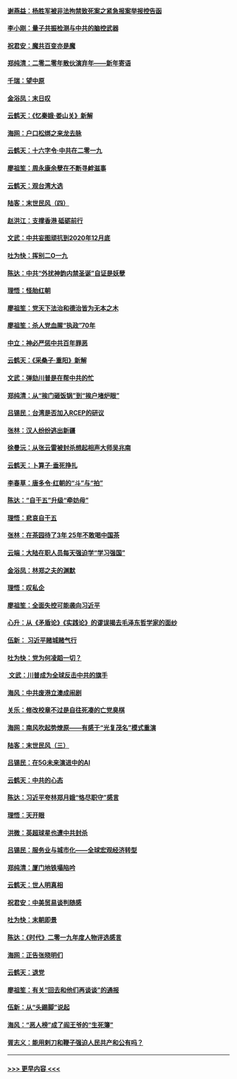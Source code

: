#### [谢燕益：杨胜军被非法拘禁致死案之紧急报案举报控告函](../pages/nsc993/n11756134.md?t=01010911) 
#### [李小刚：量子共振检测与中共的脑控武器](../pages/nsc993/n11754518.md?t=01010911) 
#### [祝君安：魔共百变亦是魔](../pages/nsc993/n11754469.md?t=01010911) 
#### [郑纯清：二零二零年散伙演弃年——新年寄语](../pages/nsc993/n11754195.md?t=01010911) 
#### [千瑞：望中原](../pages/nsc993/n11754159.md?t=01010911) 
#### [金浴凤：末日叹](../pages/nsc993/n11752359.md?t=01010911) 
#### [云鹤天：《忆秦娥‧娄山关》新解](../pages/nsc993/n11752348.md?t=01010911) 
#### [海网：户口松绑之来龙去脉](../pages/nsc993/n11752328.md?t=01010911) 
#### [云鹤天：十六字令‧中共在二零一九](../pages/nsc993/n11752305.md?t=01010911) 
#### [廖祖笙：周永康余孽在不断寻衅滋事](../pages/nsc993/n11751013.md?t=01010911) 
#### [云鹤天：观台湾大选](../pages/nsc993/n11751007.md?t=01010911) 
#### [陆客：末世民风（四）](../pages/nsc993/n11749203.md?t=01010911) 
#### [赵洪江：支撑香港 砥砺前行](../pages/nsc993/n11748482.md?t=01010911) 
#### [文武：中共妄图顽抗到2020年12月底](../pages/nsc993/n11748446.md?t=01010911) 
#### [吐为快：挥别二O一九](../pages/nsc993/n11748411.md?t=01010911) 
#### [陈达：中共“外扰神韵内禁圣诞”自证是妖孽](../pages/nsc993/n11748226.md?t=01010911) 
#### [理悟：怪胎红朝](../pages/nsc993/n11748206.md?t=01010911) 
#### [廖祖笙：党天下法治和德治皆为无本之木](../pages/nsc993/n11748135.md?t=01010911) 
#### [廖祖笙：杀人党血腥“执政”70年](../pages/nsc993/n11745144.md?t=01010911) 
#### [中立：神必严惩中共百年罪恶](../pages/nsc993/n11744970.md?t=01010911) 
#### [云鹤天：《采桑子‧重阳》新解](../pages/nsc993/n11744948.md?t=01010911) 
#### [文武：弹劾川普是在帮中共的忙](../pages/nsc993/n11744758.md?t=01010911) 
#### [郑纯清：从“挨门砸饭锅”到“挨户堵炉眼”](../pages/nsc993/n11744745.md?t=01010911) 
#### [吕锡民：台湾是否加入RCEP的研议](../pages/nsc993/n11744701.md?t=01010911) 
#### [张林：汉人纷纷逃出新疆](../pages/nsc993/n11743530.md?t=01010911) 
#### [徐曼沅：从张云雷被封杀想起相声大师吴兆南](../pages/nsc993/n11741816.md?t=01010911) 
#### [云鹤天：卜算子‧垂死挣扎](../pages/nsc993/n11739956.md?t=01010911) 
#### [李春草：唐多令‧红朝的“斗”与“拍”](../pages/nsc993/n11739830.md?t=01010911) 
#### [陈达：“自干五”升级“牵妨母”](../pages/nsc993/n11739724.md?t=01010911) 
#### [理悟：悲哀自干五](../pages/nsc993/n11739547.md?t=01010911) 
#### [张林：在茶园待了3年 25年不敢喝中国茶](../pages/nsc993/n11739240.md?t=01010911) 
#### [云端：大陆在职人员每天强迫学“学习强国”](../pages/nsc993/n11738735.md?t=01010911) 
#### [金浴凤：林郑之夫的渊默](../pages/nsc993/n11737735.md?t=01010911) 
#### [理悟：叹私企](../pages/nsc993/n11737715.md?t=01010911) 
#### [廖祖笙：全面失控可能袭向习近平](../pages/nsc993/n11737704.md?t=01010911) 
#### [心升：从《矛盾论》《实践论》的谬误揭去毛泽东哲学家的面纱](../pages/nsc993/n11736962.md?t=01010911) 
#### [伍新： 习近平赌城赌气行](../pages/nsc993/n11736929.md?t=01010911) 
#### [吐为快：党为何凌蹈一切？](../pages/nsc993/n11736915.md?t=01010911) 
#### [ 文武：川普成为全球反击中共的旗手](../pages/nsc993/n11736882.md?t=01010911) 
#### [海风：中共废港立澳成闹剧](../pages/nsc993/n11735857.md?t=01010911) 
#### [关乐：修改校章不过是自往死凑的亡党臭棋](../pages/nsc993/n11735097.md?t=01010911) 
#### [海网：南风吹起势燎原——有感于“光复茂名”模式重演](../pages/nsc993/n11732308.md?t=01010911) 
#### [陆客：末世民风（三）](../pages/nsc993/n11732211.md?t=01010911) 
#### [吕锡民：在5G未来演进中的AI](../pages/nsc993/n11730010.md?t=01010911) 
#### [云鹤天：中共的心态](../pages/nsc993/n11729906.md?t=01010911) 
#### [陈达：习近平夸林郑月娥“恪尽职守”感言](../pages/nsc993/n11729881.md?t=01010911) 
#### [理悟：天开眼](../pages/nsc993/n11729699.md?t=01010911) 
#### [洪微：英超球星也遭中共封杀](../pages/nsc993/n11727243.md?t=01010911) 
#### [吕锡民：服务业与城市化——全球宏观经济转型](../pages/nsc993/n11725845.md?t=01010911) 
#### [郑纯清：厦门地铁塌陷吟](../pages/nsc993/n11725813.md?t=01010911) 
#### [云鹤天：世人明真相](../pages/nsc993/n11725621.md?t=01010911) 
#### [祝君安：中美贸易谈判随感](../pages/nsc993/n11725609.md?t=01010911) 
#### [吐为快：末朝即景](../pages/nsc993/n11723365.md?t=01010911) 
#### [陈达：《时代》二零一九年度人物评选感言](../pages/nsc993/n11723337.md?t=01010911) 
#### [海网：正告张晓明们](../pages/nsc993/n11723228.md?t=01010911) 
#### [云鹤天：退党](../pages/nsc993/n11723056.md?t=01010911) 
#### [廖祖笙：有关“回去和他们再谈谈”的通报](../pages/nsc993/n11722442.md?t=01010911) 
#### [伍新：从“头踢脚”说起](../pages/nsc993/n11722429.md?t=01010911) 
#### [海风：“恶人榜”成了阎王爷的“生死簿”](../pages/nsc993/n11722272.md?t=01010911) 
#### [胥志义：能用剌刀和鞭子强迫人民共产和公有吗？](../pages/nsc993/n11720569.md?t=01010911) 

----
#### [ >>> 更早内容 <<< ](../indexes/nsc993-earlier.md)
